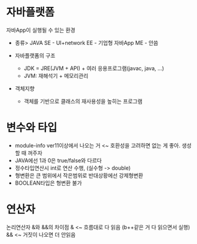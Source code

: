 # 자바플랫폼 
자바App이 실행될 수 있는 환경

- 종류>
JAVA SE - UI+network
     EE - 기업형 자바App
     ME - 안씀

- 자바플랫폼의 구조
     * JDK = JRE(JVM + API) + 여러 응용프로그램(javac, java, ...)
     * JVM: 재해석기 + 메모리관리

- 객체지향
     * 객체를 기반으로 클래스의 재사용성을 높히는 프로그램



# 변수와 타입
- module-info ver11이상에서 나오는 거 <~ 호환성을 고려하면 없는 게 좋아. 생성할 때 꺼주자
- JAVA에선 1과 0은 true/false와 다르다
- 정수타입연산시 int로 연산 수행, (실수형 -> double)
- 형변환은 큰 범위에서 작은범위로 반대상황에선 강제형변환
- BOOLEAN타입은 형변환 불가

# 연산자
논리연산자 &와 &&의 차이점
& <~ 흐름대로 다 읽음 (b++같은 거 다 읽으면서 실행)
&& <~ 거짓이 나오면 더 안읽음
